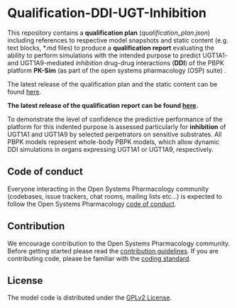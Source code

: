 # Qualification-DDI-UGT-Inhibition

This repository contains a **qualification plan** (*qualification_plan.json*) including references to respective model snapshots and static content (e.g. text blocks, *.md files) to produce a **qualification report** evaluating the ability to perform simulations with the intended purpose to predict UGT1A1- and UGT1A9-mediated *inhibition* drug-drug interactions (**DDI**) of the PBPK platform **PK-Sim** (as part of the open systems pharmacology (OSP) suite) .

The latest release of the qualification plan and the static content can be found [here](../../releases/latest).

**The latest release of the qualification report can be found [here](https://github.com/Open-Systems-Pharmacology/OSP-Qualification-Reports/releases/latest).**

To demonstrate the level of confidence the predictive performance of the platform for this indented purpose is assessed particularly for **inhibition** of UGT1A1 and UGT1A9 by selected perpetrators on sensitive substrates. All PBPK models represent whole-body PBPK models, which allow dynamic DDI simulations in organs expressing UGT1A1 or UGT1A9, respectively. 




## Code of conduct

Everyone interacting in the Open Systems Pharmacology community (codebases, issue trackers, chat rooms, mailing lists etc...) is expected to follow the Open Systems Pharmacology [code of conduct](https://github.com/Open-Systems-Pharmacology/Suite/blob/master/CODE_OF_CONDUCT.md#contributor-covenant-code-of-conduct).

## Contribution

We encourage contribution to the Open Systems Pharmacology community. Before getting started please read the [contribution guidelines](https://github.com/Open-Systems-Pharmacology/Suite/blob/master/CONTRIBUTING.md#ways-to-contribute). If you are contributing code, please be familiar with the [coding standard](https://github.com/Open-Systems-Pharmacology/Suite/blob/master/CODING_STANDARDS.md#visual-studio-settings).

## License

The model code is distributed under the [GPLv2 License](https://github.com/Open-Systems-Pharmacology/Suite/blob/develop/LICENSE).

